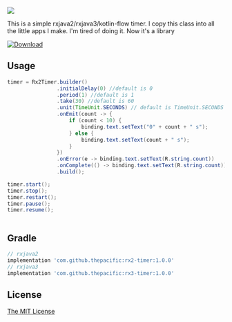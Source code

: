 ![](https://github.com/thepacific/timer/blob/master/previews/preview01.png)

This is a simple rxjava2/rxjava3/kotlin-flow timer. I copy this class into all the little apps I make. I'm tired of doing it. Now it's a library

[ ![Download](https://api.bintray.com/packages/thepacific/maven/rx2timer/images/download.svg) ](https://bintray.com/thepacific/maven/rx2timer/_latestVersion)

Usage
-----

```java
timer = Rx2Timer.builder()
                .initialDelay(0) //default is 0
                .period(1) //default is 1
                .take(30) //default is 60
                .unit(TimeUnit.SECONDS) // default is TimeUnit.SECONDS
                .onEmit(count -> {
                    if (count < 10) {
                        binding.text.setText("0" + count + " s");
                    } else {
                        binding.text.setText(count + " s");
                    }
                })
                .onError(e -> binding.text.setText(R.string.count))
                .onComplete(() -> binding.text.setText(R.string.count))
                .build();

timer.start();
timer.stop();
timer.restart();
timer.pause();
timer.resume();
                
```

Gradle
--------

```groovy
// rxjava2
implementation 'com.github.thepacific:rx2-timer:1.0.0'
// rxjava3
implementation 'com.github.thepacific:rx3-timer:1.0.0'
```

License
-------

[The MIT License ](https://opensource.org/licenses/MIT)

